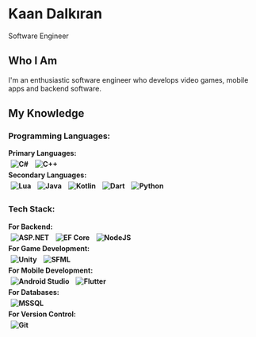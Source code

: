# Kaan Dalkıran
Software Engineer
## Who I Am 
I'm an enthusiastic software engineer who develops video games, mobile apps and backend software.<br>
## My Knowledge
<b>

### Programming Languages:

<p>
    Primary Languages:
    <br>
    <img alt="C#" src="https://img.shields.io/badge/C%23-512BD4?style=for-the-badge&logo=csharp&logoColor=white" style="margin:5px" />
    <img alt="C++" src="https://img.shields.io/badge/C%2B%2B-00599C?style=for-the-badge&logo=c%2B%2B&logoColor=white" style="margin:5px" />
    <br>
    Secondary Languages:
    <br>
    <img alt="Lua" src="https://img.shields.io/badge/LUA-2C2D72?style=for-the-badge&logo=lua&logoColor=white" style="margin:5px" />
    <img alt="Java" src="https://img.shields.io/badge/JAVA-FF7800?style=for-the-badge&logo=java&logoColor=white" style="margin:5px" />
    <img alt="Kotlin" src="https://img.shields.io/badge/KOTLIN-7F52FF?style=for-the-badge&logo=kotlin&logoColor=white" style="margin:5px" />
    <img alt="Dart" src="https://img.shields.io/badge/DART-0175C2?style=for-the-badge&logo=dart&logoColor=white" style="margin:5px" />
    <img alt="Python" src="https://img.shields.io/badge/PYTHON-2C2D72?style=for-the-badge&logo=python&logoColor=white" style="margin:5px" />
</p>

### Tech Stack:

<p>
    For Backend:
    <br>
    <img alt="ASP.NET" src="https://img.shields.io/badge/.NET-512BD4.svg?style=for-the-badge&logo=.net&logoColor=white" style="margin:5px" />
    <img alt="EF Core" src="https://img.shields.io/badge/EF CORE-512BD4.svg?style=for-the-badge&logoColor=white" style="margin:5px" /> 
    <img alt="NodeJS" src="https://img.shields.io/badge/NODE.JS-5FA04E.svg?style=for-the-badge&logo=node.js&logoColor=white" style="margin:5px" /> 
    <br>
    For Game Development:
    <br>
    <img alt="Unity" src="https://img.shields.io/badge/Unity-000?style=for-the-badge&logo=unity&logoColor=white" style="margin:5px" />
    <img alt="SFML"src="https://img.shields.io/badge/SFML-8CC445?style=for-the-badge&logo=SFML&logoColor=white" style="margin:5px" />
    <br>
    For Mobile Development:<br>
    <img alt="Android Studio" src="https://img.shields.io/badge/Android Studio-3DDC84?style=for-the-badge&logo=androidstudio&logoColor=white" style="margin:5px" />
    <img alt="Flutter" src="https://img.shields.io/badge/Flutter-02569B?style=for-the-badge&logo=flutter&logoColor=white" style="margin:5px" />
    <br>
    For Databases:<br>
    <img alt="MSSQL" src="https://img.shields.io/badge/MSSQL-512BD4.svg?style=for-the-badge&logoColor=white" style="margin:5px" />
    <br>
    For Version Control: <br>
    <img alt="Git" src="https://img.shields.io/badge/GIT-E44C30?style=for-the-badge&logo=git&logoColor=white" style="margin:5px" />
</p>
